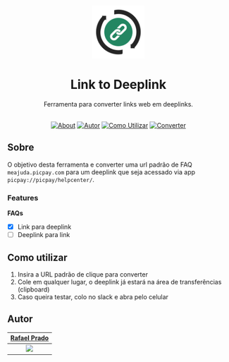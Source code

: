 <br>

<div align="center">
<img src="assets/images/logo.svg" alt="print Repo" width="120">
<br>
    <h1>Link to Deeplink</h1>
    Ferramenta para converter links web em deeplinks.
</div>

<br>
<div align="center">

[![About](https://img.shields.io/badge/-Sobre-238662)](#sobre)
[![Autor](https://img.shields.io/badge/-Autor-238662)](#autor)
[![Como Utilizar](https://img.shields.io/badge/-Como%20utilizar-238662)](#como-utilizar)
[![Converter](https://img.shields.io/badge/-Converter-252525)](#)

</div>

## Sobre

O objetivo desta ferramenta e converter uma url padrão de FAQ `meajuda.picpay.com` para um deeplink que seja acessado via app `picpay://picpay/helpcenter/`.

### Features

**FAQs**

- [x] Link para deeplink
- [ ] Deeplink para link

## Como utilizar

1. Insira a URL padrão de clique para converter
2. Cole em qualquer lugar, o deeplink já estará na área de transferências (clipboard)
3. Caso queira testar, colo no slack e abra pelo celular

## Autor

|      [Rafael Prado](http://www.github.com/rpradosilva)      |
| :---------------------------------------------------------: |
| ![](https://avatars2.githubusercontent.com/u/22681977?s=80) |
